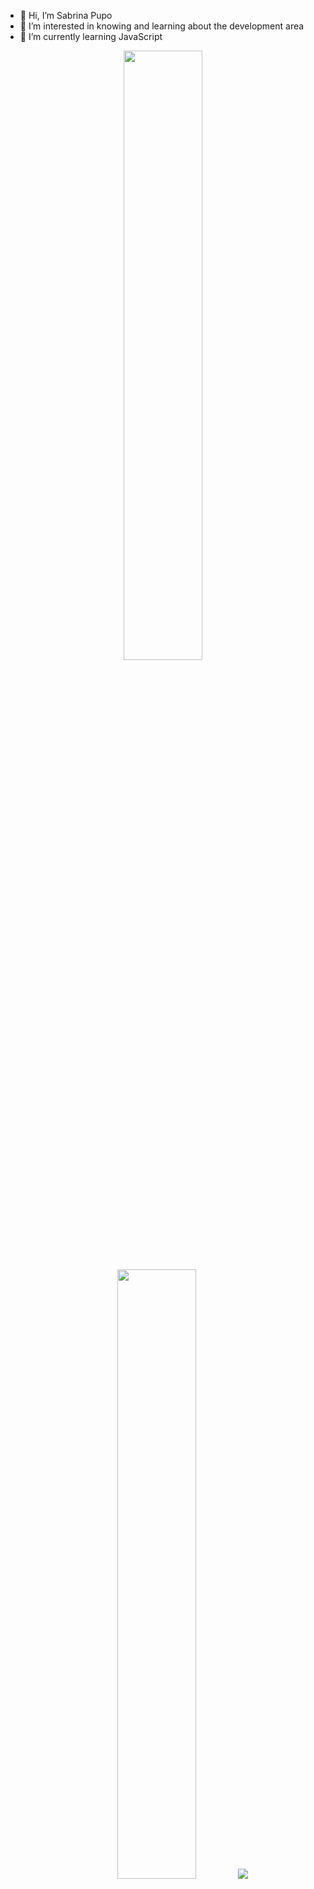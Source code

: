 - 👋 Hi, I’m Sabrina Pupo
- 👀 I’m interested in knowing and learning about the development area
- 🌱 I’m currently learning JavaScript


<p align="center">
  <img height="50%" width="auto" src ="https://github-readme-stats.vercel.app/api?username=sabrinath1&show_icons=true&count_private=true&theme=darcula&hide_border=true&hide=issues,contribs&bg_color=00000000">
  <img height="50%" width="auto" src ="https://github-readme-stats.vercel.app/api/top-langs/?username=sabrinath1&layout=compact&hide_border=true&theme=darcula&bg_color=00000000&langs_count=10">
  <img src ="https://github-readme-streak-stats.herokuapp.com?user=sabrinath1&theme=darcula&hide_border=true&background=FFFFFF00">
  <br>
  <br>
  <a href="https://www.buymeacoffee.com/sabrinath1"> <img align="center" src="https://cdn.buymeacoffee.com/buttons/v2/default-orange.png" height="50" width="210" alt="sabrinath1" /></a>
</p>
